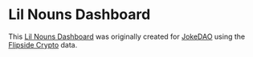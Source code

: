 # Lil Nouns Dashboard
This [Lil Nouns Dashboard](https://alitaslimi-lil-nouns.streamlit.app) was originally created for [JokeDAO](https://www.jokedao.io) using the [Flipside Crypto](https://flipsidecrypto.xyz) data.
